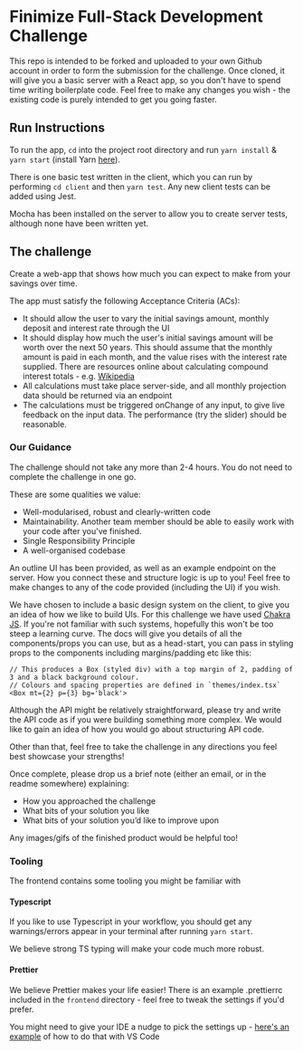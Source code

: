 # Finimize Full-Stack Development Challenge

This repo is intended to be forked and uploaded to your own Github account in
order to form the submission for the challenge. Once cloned, it will give you a basic server with a React app, so you don't have to spend time writing boilerplate code. Feel free to make any changes you wish - the existing code is purely intended to get you going faster.

## Run Instructions

To run the app, `cd` into the project root directory and run `yarn install` & `yarn start`
(install Yarn [here](https://yarnpkg.com/en/docs/install)).

There is one basic test written in the client, which you can run by performing
`cd client` and then `yarn test`. Any new client tests can be added using Jest.

Mocha has been installed on the server to allow you to create server tests,
although none have been written yet.

## The challenge

Create a web-app that shows how much you can expect to make from your savings over time.

The app must satisfy the following Acceptance Criteria (ACs):

* It should allow the user to vary the initial savings amount, monthly deposit and interest rate through the UI
* It should display how much the user's initial savings amount will be worth over the next 50 years. This should assume that the monthly amount is paid in each month, and the value rises with the interest rate supplied. There are resources online about calculating compound interest totals - e.g. [Wikipedia](https://en.wikipedia.org/wiki/Compound_interest#Investing:_monthly_deposits)
* All calculations must take place server-side, and all monthly projection data should be returned via an endpoint
* The calculations must be triggered onChange of any input, to give live feedback on the input data. The performance (try the slider) should be reasonable.

### Our Guidance

The challenge should not take any more than 2-4 hours. You do not need to complete the challenge in one go.

These are some qualities we value:
 * Well-modularised, robust and clearly-written code
 * Maintainability. Another team member should be able to easily work with your code after you've finished.
 * Single Responsibility Principle
 * A well-organised codebase

An outline UI has been provided, as well as an example endpoint on the server. How you connect these and structure logic is up to you! Feel free to make changes to any of the code provided (including the UI) if you wish.

We have chosen to include a basic design system on the client, to give you an idea of how we like to build UIs. For this challenge we have used [Chakra JS](https://chakra-ui.com/docs/getting-started). If you're not familiar with such systems, hopefully this won't be too steep a learning curve. The docs will give you details of all the components/props you can use, but as a head-start, you can pass in styling props to the components including margins/padding etc like this:

```
// This produces a Box (styled div) with a top margin of 2, padding of 3 and a black background colour.
// Colours and spacing properties are defined in `themes/index.tsx`
<Box mt={2} p={3} bg='black'>
```

Although the API might be relatively straightforward, please try and write the API code as if you were building something more complex. We would like to gain an idea of how you would go about structuring API code.

Other than that, feel free to take the challenge in any directions you feel best showcase your strengths!

Once complete, please drop us a brief note (either an email, or in the readme somewhere) explaining:
* How you approached the challenge
* What bits of your solution you like
* What bits of your solution you’d like to improve upon

Any images/gifs of the finished product would be helpful too!

### Tooling

The frontend contains some tooling you might be familiar with

#### Typescript

If you like to use Typescript in your workflow, you should get any warnings/errors appear in your terminal after running `yarn start`.

We believe strong TS typing will make your code much more robust.

#### Prettier

We believe Prettier makes your life easier! There is an example .prettierrc included in the `frontend` directory - feel free to tweak the settings if you'd prefer.

You might need to give your IDE a nudge to pick the settings up - [here's an example](https://stackoverflow.com/a/58669550/4388938) of how to do that with VS Code


